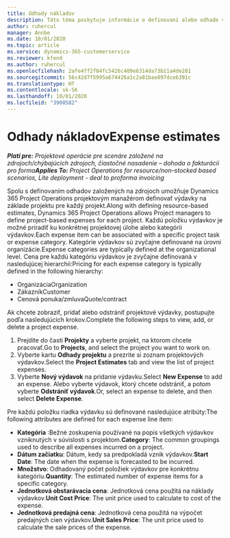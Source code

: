 ```yaml
---
title: Odhady nákladov
description: Táto téma poskytuje informácie o definovaní alebo odhade výdavkov na základe projektu.
author: ruhercul
manager: Annbe
ms.date: 10/01/2020
ms.topic: article
ms.service: dynamics-365-customerservice
ms.reviewer: kfend
ms.author: ruhercul
ms.openlocfilehash: 2afe4ff2f84fc5426c409e6314da73b11a4de281
ms.sourcegitcommit: 56c42d7f5995a674426a1c2a81bae897dceb391c
ms.translationtype: HT
ms.contentlocale: sk-SK
ms.lasthandoff: 10/01/2020
ms.locfileid: "3908582"
---
```

# <a name="expense-estimates"></a><span data-ttu-id="0568e-103">Odhady nákladov</span><span class="sxs-lookup"><span data-stu-id="0568e-103">Expense estimates</span></span>
<span data-ttu-id="0568e-104">_**Platí pre:** Projektové operácie pre scenáre založené na zdrojoch/chýbajúcich zdrojoch, čiastočné nasadenie – dohoda o fakturácii pro forma_</span><span class="sxs-lookup"><span data-stu-id="0568e-104">_**Applies To:** Project Operations for resource/non-stocked based scenarios, Lite deployment - deal to proforma invoicing_</span></span>

<span data-ttu-id="0568e-105">Spolu s definovaním odhadov založených na zdrojoch umožňuje Dynamics 365 Project Operations projektovým manažérom definovať výdavky na základe projektu pre každý projekt.</span><span class="sxs-lookup"><span data-stu-id="0568e-105">Along with defining resource-based estimates, Dynamics 365 Project Operations allows Project managers to define project-based expenses for each project.</span></span> <span data-ttu-id="0568e-106">Každú položku výdavkov je možné priradiť ku konkrétnej projektovej úlohe alebo kategórii výdavkov.</span><span class="sxs-lookup"><span data-stu-id="0568e-106">Each expense item can be associated with a specific project task or expense category.</span></span> <span data-ttu-id="0568e-107">Kategórie výdavkov sú zvyčajne definované na úrovni organizácie.</span><span class="sxs-lookup"><span data-stu-id="0568e-107">Expense categories are typically defined at the organizational level.</span></span> <span data-ttu-id="0568e-108">Cena pre každú kategóriu výdavkov je zvyčajne definovaná v nasledujúcej hierarchii:</span><span class="sxs-lookup"><span data-stu-id="0568e-108">Pricing for each expense category is typically defined in the following hierarchy:</span></span>

- <span data-ttu-id="0568e-109">Organizácia</span><span class="sxs-lookup"><span data-stu-id="0568e-109">Organization</span></span>
- <span data-ttu-id="0568e-110">Zákazník</span><span class="sxs-lookup"><span data-stu-id="0568e-110">Customer</span></span>
- <span data-ttu-id="0568e-111">Cenová ponuka/zmluva</span><span class="sxs-lookup"><span data-stu-id="0568e-111">Quote/contract</span></span>

<span data-ttu-id="0568e-112">Ak chcete zobraziť, pridať alebo odstrániť projektové výdavky, postupujte podľa nasledujúcich krokov.</span><span class="sxs-lookup"><span data-stu-id="0568e-112">Complete the following steps to view, add, or delete a project expense.</span></span>

1. <span data-ttu-id="0568e-113">Prejdite do časti **Projekty** a vyberte projekt, na ktorom chcete pracovať.</span><span class="sxs-lookup"><span data-stu-id="0568e-113">Go to **Projects**, and select the project you want to work on.</span></span>
2. <span data-ttu-id="0568e-114">Vyberte kartu **Odhady projektu** a prezrite si zoznam projektových výdavkov.</span><span class="sxs-lookup"><span data-stu-id="0568e-114">Select the **Project Estimates** tab and view the list of project expenses.</span></span>
3. <span data-ttu-id="0568e-115">Vyberte **Nový výdavok** na pridanie výdavku.</span><span class="sxs-lookup"><span data-stu-id="0568e-115">Select **New Expense** to add an expense.</span></span> <span data-ttu-id="0568e-116">Alebo vyberte výdavok, ktorý chcete odstrániť, a potom vyberte **Odstrániť výdavok**.</span><span class="sxs-lookup"><span data-stu-id="0568e-116">Or, select an expense to delete, and then select **Delete Expense**.</span></span>

<span data-ttu-id="0568e-117">Pre každú položku riadka výdavku sú definované nasledujúce atribúty:</span><span class="sxs-lookup"><span data-stu-id="0568e-117">The following attributes are defined for each expense line item:</span></span>

- <span data-ttu-id="0568e-118">**Kategória** :Bežné zoskupenia používané na popis všetkých výdavkov vzniknutých v súvislosti s projektom.</span><span class="sxs-lookup"><span data-stu-id="0568e-118">**Category**: The common groupings used to describe all expenses incurred on a project.</span></span>
- <span data-ttu-id="0568e-119">**Dátum začiatku**: Dátum, kedy sa predpokladá vznik výdavkov.</span><span class="sxs-lookup"><span data-stu-id="0568e-119">**Start Date**: The date when the expense is forecasted to be incurred.</span></span>
- <span data-ttu-id="0568e-120">**Množstvo**: Odhadovaný počet položiek výdavkov pre konkrétnu kategóriu.</span><span class="sxs-lookup"><span data-stu-id="0568e-120">**Quantity**: The estimated number of expense items for a specific category.</span></span>
- <span data-ttu-id="0568e-121">**Jednotková obstarávacia cena**: Jednotková cena použitá na náklady výdavkov.</span><span class="sxs-lookup"><span data-stu-id="0568e-121">**Unit Cost Price**: The unit price used to calculate to cost of the expense.</span></span>
- <span data-ttu-id="0568e-122">**Jednotková predajná cena**: Jednotková cena použitá na výpočet predajných cien výdavkov.</span><span class="sxs-lookup"><span data-stu-id="0568e-122">**Unit Sales Price**: The unit price used to calculate the sale prices of the expense.</span></span>

